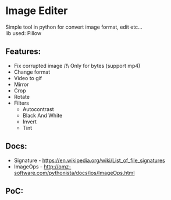 # Image Editer

Simple tool in python for convert image format, edit etc...<br>
lib used: Pillow

## Features:
- Fix corrupted image /!\ Only for bytes (support mp4)
- Change format
- Video to gif
- Mirror
- Crop
- Rotate
- Filters
  - Autocontrast
  - Black And White
  - Invert
  - Tint

## Docs:
- Signature - https://en.wikipedia.org/wiki/List_of_file_signatures
- ImageOps - http://omz-software.com/pythonista/docs/ios/ImageOps.html

## PoC:

